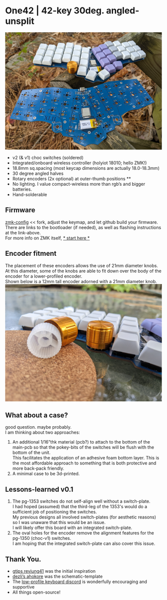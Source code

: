# One42 | 42-key 30deg. angled-unsplit
![image](photos/PXL_20211120_181353850.jpg)

- v2 (& v1) choc switches (soldered)
- Integrated/onboard wireless controller (holyiot 18010; hello ZMK!)
- 18.8mm sq.spacing (most keycap dimensions are actually 18.0-18.3mm)
- 30 degree angled halves
- Rotary encoders (2x optional) at outer-thumb positions **
- No lighting. I value compact-wireless more than rgb’s and bigger batteries.
- Hand-solderable

## Firmware
[zmk-config](https://github.com/cyril279/zmk-config-one42) << fork, adjust the keymap, and let github build your firmware.  
There are links to the bootloader (if needed), as well as flashing instructions at the link-above.  
For more info on ZMK itself, [* start here *](https://zmk.dev/docs)  

## Encoder fitment
The placement of these encoders allows the use of 21mm diameter knobs.  
  At this diameter, some of the knobs are able to fit down over the body of the encoder for a lower-profiled encoder.  
  Shown below is a 12mm tall encoder adorned with a 21mm diameter knob.  
![image](photos/PXL_20211120_181101689.jpg)

## What about a case?
good question. maybe probably.  
I am thinking about two approaches:  
1) An additional 1/16”thk material (pcb?) to attach to the bottom of the main-pcb so that the pokey-bits of the switches will be flush with the bottom of the unit.  
    This facilitates the application of an adhesive foam bottom layer.  This is the most affordable approach to something that is both protective and more back-pack friendly.  
2) A minimal case to be 3d-printed.

## Lessons-learned v0.1
1) The pg-1353 switches do not self-align well without a switch-plate.  
  I had hoped (assumed) that the third-leg of the 1353's would do a sufficient job of positioning the switches.  
  My previous designs all involved switch-plates (for aesthetic reasons) so I was unaware that this would be an issue.    
  I will likely offer this board with an integrated switch-plate.  
2) The oval holes for the encoder remove the alignment features for the pg-1350 (choc-v1) switches.  
  I am hoping that the integrated switch-plate can also cover this issue.  

## Thank You.
- [gtips reviung41](https://github.com/gtips/reviung) was the initial inspiration  
- [dezli’s ahokore](https://github.com/dezlidezlidezli/ahokore) was the schematic-template  
- The [low-profile keyboard discord](https://discord.gg/eEK5yUh) is wonderfully encouraging and supportive  
- All things open-source!  
